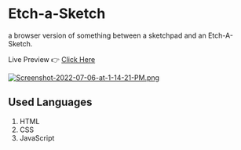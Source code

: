 # Etch-a-Sketch
a browser version of something between a sketchpad and an Etch-A-Sketch.

Live Preview 👉 [Click Here](https://manikanta528.github.io/Etch-a-Sketch/)

[![Screenshot-2022-07-06-at-1-14-21-PM.png](https://i.postimg.cc/HxQWN95q/Screenshot-2022-07-06-at-1-14-21-PM.png)](https://postimg.cc/1n3Zn6vB)

## Used Languages 
1. HTML 
2. CSS 
3. JavaScript
